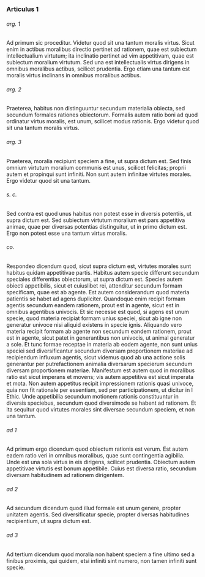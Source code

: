### Articulus 1

###### arg. 1
Ad primum sic proceditur. Videtur quod sit una tantum moralis virtus. Sicut enim in actibus moralibus directio pertinet ad rationem, quae est subiectum intellectualium virtutum; ita inclinatio pertinet ad vim appetitivam, quae est subiectum moralium virtutum. Sed una est intellectualis virtus dirigens in omnibus moralibus actibus, scilicet prudentia. Ergo etiam una tantum est moralis virtus inclinans in omnibus moralibus actibus.

###### arg. 2
Praeterea, habitus non distinguuntur secundum materialia obiecta, sed secundum formales rationes obiectorum. Formalis autem ratio boni ad quod ordinatur virtus moralis, est unum, scilicet modus rationis. Ergo videtur quod sit una tantum moralis virtus.

###### arg. 3
Praeterea, moralia recipiunt speciem a fine, ut supra dictum est. Sed finis omnium virtutum moralium communis est unus, scilicet felicitas; proprii autem et propinqui sunt infiniti. Non sunt autem infinitae virtutes morales. Ergo videtur quod sit una tantum.

###### s. c.
Sed contra est quod unus habitus non potest esse in diversis potentiis, ut supra dictum est. Sed subiectum virtutum moralium est pars appetitiva animae, quae per diversas potentias distinguitur, ut in primo dictum est. Ergo non potest esse una tantum virtus moralis.

###### co.
Respondeo dicendum quod, sicut supra dictum est, virtutes morales sunt habitus quidam appetitivae partis. Habitus autem specie differunt secundum speciales differentias obiectorum, ut supra dictum est. Species autem obiecti appetibilis, sicut et cuiuslibet rei, attenditur secundum formam specificam, quae est ab agente. Est autem considerandum quod materia patientis se habet ad agens dupliciter. Quandoque enim recipit formam agentis secundum eandem rationem, prout est in agente, sicut est in omnibus agentibus univocis. Et sic necesse est quod, si agens est unum specie, quod materia recipiat formam unius speciei, sicut ab igne non generatur univoce nisi aliquid existens in specie ignis. Aliquando vero materia recipit formam ab agente non secundum eandem rationem, prout est in agente, sicut patet in generantibus non univocis, ut animal generatur a sole. Et tunc formae receptae in materia ab eodem agente, non sunt unius speciei sed diversificantur secundum diversam proportionem materiae ad recipiendum influxum agentis, sicut videmus quod ab una actione solis generantur per putrefactionem animalia diversarum specierum secundum diversam proportionem materiae. Manifestum est autem quod in moralibus ratio est sicut imperans et movens; vis autem appetitiva est sicut imperata et mota. Non autem appetitus recipit impressionem rationis quasi univoce, quia non fit rationale per essentiam, sed per participationem, ut dicitur in I Ethic. Unde appetibilia secundum motionem rationis constituuntur in diversis speciebus, secundum quod diversimode se habent ad rationem. Et ita sequitur quod virtutes morales sint diversae secundum speciem, et non una tantum.

###### ad 1
Ad primum ergo dicendum quod obiectum rationis est verum. Est autem eadem ratio veri in omnibus moralibus, quae sunt contingentia agibilia. Unde est una sola virtus in eis dirigens, scilicet prudentia. Obiectum autem appetitivae virtutis est bonum appetibile. Cuius est diversa ratio, secundum diversam habitudinem ad rationem dirigentem.

###### ad 2
Ad secundum dicendum quod illud formale est unum genere, propter unitatem agentis. Sed diversificatur specie, propter diversas habitudines recipientium, ut supra dictum est.

###### ad 3
Ad tertium dicendum quod moralia non habent speciem a fine ultimo sed a finibus proximis, qui quidem, etsi infiniti sint numero, non tamen infiniti sunt specie.

